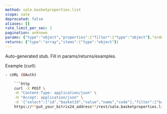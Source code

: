 ```yaml
---
method: sale.basketproperties.list
scope: sale
deprecated: false
aliases: []
rate_limit_per_sec: 2
pagination: unknown
params: {"type":"object","properties":{"filter":{"type":"object"},"order":{"type":"object"},"select":{"type":"array","items":{"type":"string"}},"start":{"type":["integer","string"]}}}
returns: {"type":"array","items":{"type":"object"}}
---
```


Auto-generated stub. Fill in params/returns/examples.

Example (curl):

```bash
- cURL (OAuth)

    ```http
    curl -X POST \
    -H "Content-Type: application/json" \
    -H "Accept: application/json" \
    -d '{"select":["id","basketId","value","name","code"],"filter":{"basketId":6806},"order":{"id":"desc"},"start":0,"auth":"**put_access_token_here**"}' \
    https://**put_your_bitrix24_address**/rest/sale.basketproperties.list
```
